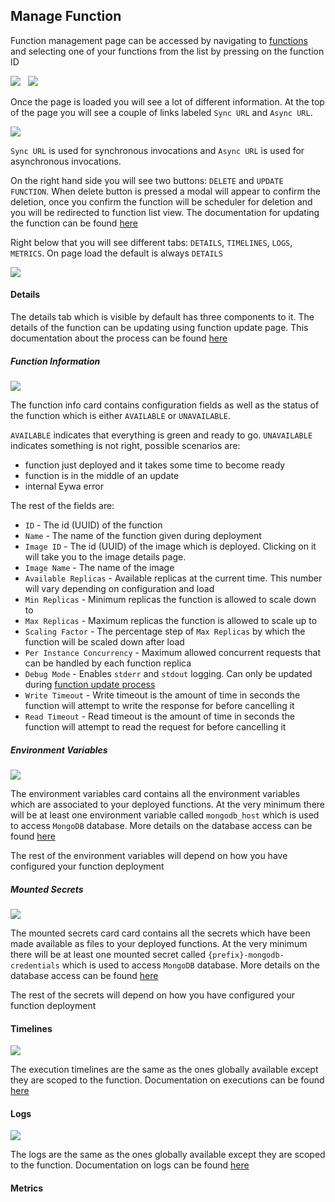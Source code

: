 ## Manage Function

Function management page can be accessed by navigating to [functions](/app/functions) and selecting one of your functions from the list by pressing on the function ID

[![](/static/docs/functions/function_create_navbar_location.png)](/static/docs/functions/function_create_navbar_location.png)
&nbsp;
[![](/static/docs/functions/function_manage_list_select.png)](/static/docs/functions/function_manage_list_select.png)
&nbsp;

Once the page is loaded you will see a lot of different information. At the top of the page you will see a couple of links labeled `Sync URL` and `Async URL`.

[![](/static/docs/functions/function_manage_view_urls.png)](/static/docs/functions/function_manage_view_urls.png)

`Sync URL` is used for synchronous invocations and `Async URL` is used for asynchronous invocations.

On the right hand side you will see two buttons: `DELETE` and `UPDATE FUNCTION`. When delete button is pressed a modal will appear to confirm the deletion, once you confirm the function will be scheduler for deletion and you will be redirected to function list view.
The documentation for updating the function can be found [here](/docs/functions/update)

Right below that you will see different tabs: `DETAILS`, `TIMELINES`, `LOGS`, `METRICS`. On page load the default is always `DETAILS`


[![](/static/docs/functions/function_manage_view_tabs.png)](/static/docs/functions/function_manage_view_tabs.png)


#### Details

The details tab which is visible by default has three components to it. The details of the function can be updating using function update page. This documentation about the process can be found [here](/docs/function/update)

##### Function Information

[![](/static/docs/functions/function_manage_view_details_info.png)](/static/docs/functions/function_manage_view_details_info.png)

The function info card contains configuration fields as well as the status of the function which is either `AVAILABLE` or `UNAVAILABLE`.

`AVAILABLE` indicates that everything is green and ready to go. `UNAVAILABLE` indicates something is not right, possible scenarios are:
- function just deployed and it takes some time to become ready
- function is in the middle of an update
- internal Eywa error


The rest of the fields are:

- `ID` - The id (UUID) of the function
- `Name` - The name of the function given during deployment
- `Image ID` - The id (UUID) of the image which is deployed. Clicking on it will take you to the image details page.
- `Image Name` - The name of the image
- `Available Replicas` - Available replicas at the current time. This number will vary depending on configuration and load
- `Min Replicas` - Minimum replicas the function is allowed to scale down to
- `Max Replicas` - Maximum replicas the function is allowed to scale up to
- `Scaling Factor` - The percentage step of `Max Replicas` by which the function will be scaled down after load
- `Per Instance Concurrency` - Maximum allowed concurrent requests that can be handled by each function replica
- `Debug Mode` - Enables `stderr` and `stdout` logging. Can only be updated during [function update process](/docs/function/update)
- `Write Timeout` - Write timeout is the amount of time in seconds the function will attempt to write the response for before cancelling it
- `Read Timeout` - Read timeout is the amount of time in seconds the function will attempt to read the request for before cancelling it


##### Environment Variables

[![](/static/docs/functions/function_manage_view_details_env.png)](/static/docs/functions/function_manage_view_details_env.png)

The environment variables card contains all the environment variables which are associated to your deployed functions. At the very minimum there will be at least one environment variable called `mongodb_host` which is used to access `MongoDB` database. More details on the database access can be found [here](/docs/database/connect)

The rest of the environment variables will depend on how you have configured your function deployment


##### Mounted Secrets

[![](/static/docs/functions/function_manage_view_details_secrets.png)](/static/docs/functions/function_manage_view_details_secrets.png)

The mounted secrets card card contains all the secrets which have been made available as files to your deployed functions. At the very minimum there will be at least one mounted secret called `{prefix}-mongodb-credentials` which is used to access `MongoDB` database. More details on the database access can be found [here](/docs/database/connect)

The rest of the secrets will depend on how you have configured your function deployment

#### Timelines

[![](/static/docs/functions/function_manage_view_timelines.png)](/static/docs/functions/function_manage_view_timelines.png)

The execution timelines are the same as the ones globally available except they are scoped to the function. Documentation on executions can be found [here](/docs/executions/overview)

#### Logs

[![](/static/docs/functions/function_manage_view_logs.png)](/static/docs/functions/function_manage_view_logs.png)

The logs are the same as the ones globally available except they are scoped to the function. Documentation on logs can be found [here](/docs/logs/overview)


#### Metrics

